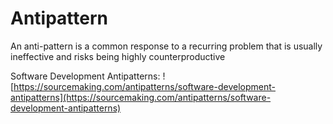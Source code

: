 # Antipattern
An anti-pattern is a common response to a recurring problem that is usually ineffective and risks being highly counterproductive

Software Development Antipatterns:
![https://sourcemaking.com/antipatterns/software-development-antipatterns](https://sourcemaking.com/antipatterns/software-development-antipatterns)
